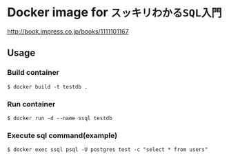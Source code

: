 # Docker image for `スッキリわかるSQL入門`

http://book.impress.co.jp/books/1111101167

## Usage

### Build container

```
$ docker build -t testdb .
```

### Run container

```
$ docker run -d --name ssql testdb
```

### Execute sql command(example)

```
$ docker exec ssql psql -U postgres test -c "select * from users"
```
